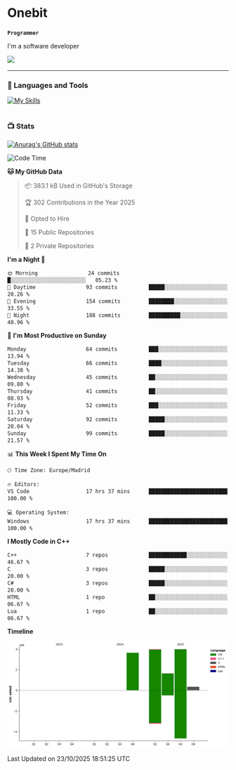 # Onebit

**`Programmer`**

I'm a software developer

   ![](https://komarev.com/ghpvc/?username=onebit5&color=blueviolet)

---

### 🧰 Languages and Tools

[![My Skills](https://skillicons.dev/icons?i=cpp,c,cs,java,lua,unity,git,linux,github,discord,vscode,visualstudio)](https://skillicons.dev)
<br />

#

### 📺 Stats
[![Anurag's GitHub stats](https://github-readme-stats.vercel.app/api?username=onebit5&show_icons=true&theme=radical)](https://github.com/anuraghazra/github-readme-stats)                
<!--START_SECTION:waka-->
![Code Time](http://img.shields.io/badge/Code%20Time-506%20hrs%2013%20mins-blue)

**🐱 My GitHub Data** 

> 📦 383.1 kB Used in GitHub's Storage 
 > 
> 🏆 302 Contributions in the Year 2025
 > 
> 💼 Opted to Hire
 > 
> 📜 15 Public Repositories 
 > 
> 🔑 2 Private Repositories 
 > 
**I'm a Night 🦉** 

```text
🌞 Morning                24 commits          █░░░░░░░░░░░░░░░░░░░░░░░░   05.23 % 
🌆 Daytime                93 commits          █████░░░░░░░░░░░░░░░░░░░░   20.26 % 
🌃 Evening                154 commits         ████████░░░░░░░░░░░░░░░░░   33.55 % 
🌙 Night                  188 commits         ██████████░░░░░░░░░░░░░░░   40.96 % 
```
📅 **I'm Most Productive on Sunday** 

```text
Monday                   64 commits          ███░░░░░░░░░░░░░░░░░░░░░░   13.94 % 
Tuesday                  66 commits          ████░░░░░░░░░░░░░░░░░░░░░   14.38 % 
Wednesday                45 commits          ██░░░░░░░░░░░░░░░░░░░░░░░   09.80 % 
Thursday                 41 commits          ██░░░░░░░░░░░░░░░░░░░░░░░   08.93 % 
Friday                   52 commits          ███░░░░░░░░░░░░░░░░░░░░░░   11.33 % 
Saturday                 92 commits          █████░░░░░░░░░░░░░░░░░░░░   20.04 % 
Sunday                   99 commits          █████░░░░░░░░░░░░░░░░░░░░   21.57 % 
```


📊 **This Week I Spent My Time On** 

```text
🕑︎ Time Zone: Europe/Madrid

🔥 Editors: 
VS Code                  17 hrs 37 mins      █████████████████████████   100.00 % 

💻 Operating System: 
Windows                  17 hrs 37 mins      █████████████████████████   100.00 % 
```

**I Mostly Code in C++** 

```text
C++                      7 repos             ████████████░░░░░░░░░░░░░   46.67 % 
C                        3 repos             █████░░░░░░░░░░░░░░░░░░░░   20.00 % 
C#                       3 repos             █████░░░░░░░░░░░░░░░░░░░░   20.00 % 
HTML                     1 repo              ██░░░░░░░░░░░░░░░░░░░░░░░   06.67 % 
Lua                      1 repo              ██░░░░░░░░░░░░░░░░░░░░░░░   06.67 % 
```



**Timeline**

![Lines of Code chart](https://raw.githubusercontent.com/Onebit5/Onebit5/main/assets/bar_graph.png)


 Last Updated on 23/10/2025 18:51:25 UTC
<!--END_SECTION:waka-->
